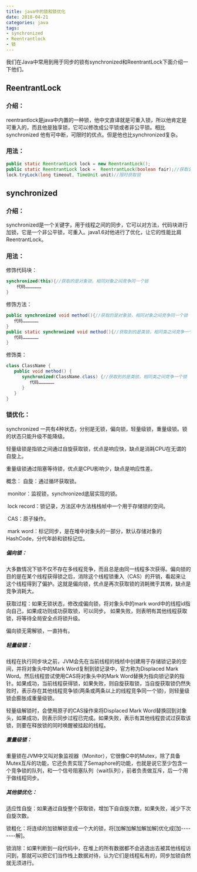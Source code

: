 ```yaml
---
title: java中的锁和锁优化
date: 2018-04-21
categories: java
tags:
- synchronized
- Reentrantlock
- 锁
---
```




我们在Java中常用到用于同步的锁有synchronized和ReentrantLock下面介绍一下他们。



<!---begin--->



## ReentrantLock

### 介绍：

reentrantlock是java中内置的一种锁，他中文直译就是可重入锁，所以他肯定是可重入的，而且他是独享锁，它可以修改成公平锁或者非公平锁。相比synchronized 他有可中断，可限时的优点。但是他也比synchronized复杂。

### 用法：

```java
public static ReentrantLock lock = new ReentrantLock();
public static ReentrantLock lock =  ReentrantLock(boolean fair);//获取公平非公平锁
lock.tryLock(long timeout, TimeUnit unit)//限时获取锁
```



## synchronized

### 介绍：

synchronized是一个关键字，用于线程之间的同步，它可以对方法，代码块进行加锁，它是一个非公平锁，可重入。java1.6对他进行了优化，让它的性能比肩ReentrantLock。

### 用法：

修饰代码块：

```java
synchronized(this){//获取的是对象锁，相同对象之间竞争同一个锁
    代码………………
}
```

修饰方法：

```java
public synchronized void method(){//获取的是对象锁，相同对象之间竞争同一个锁
   代码………………
}
public static synchronized void method(){//获取到的是类锁，相同类之间竞争一个锁
   代码………………
}
```

修饰类：

```java
class ClassName {
   public void method() {
      synchronized(ClassName.class) {//获取到的是类锁，相同类之间竞争一个锁
         代码………………
      }
   }
}
```

### 锁优化：

synchronized 一共有4种状态，分别是无锁，偏向锁，轻量级锁，重量级锁。锁的状态只能升级不能降级。

轻量级锁是指锁之间通过自旋获取锁，优点是响应快，缺点是消耗CPU在无谓的自旋上。

重量级锁通过阻塞等待锁，优点是CPU影响少，缺点是响应性差。

概念：	自旋：通过循环获取锁。

​		monitor：监视锁，synchronized底层实现的锁。

​		lock record：锁记录，方法区中方法栈栈帧中一个用于存储锁的空间。

​		CAS：原子操作。

​		mark word：标记同步，是在堆中对象头的一部分，默认存储对象的HashCode，分代年龄和锁标记位。

##### 偏向锁：

大多数情况下锁不仅不存在多线程竞争，而且总是由同一线程多次获得。偏向锁的目的是在某个线程获得锁之后，消除这个线程锁重入（CAS）的开销，看起来让这个线程得到了偏护。这就是偏向锁，优点是再次获取锁的消耗微乎其微，缺点是竞争消耗大。

获取过程：如果无锁状态，修改成偏向锁，将对象头中的mark word中的线程id指向自己，如果成功则成功获取锁，可以同步。 如果失败，则表明有其他线程获取锁，将等待全局安全点将锁升级。

偏向锁无需解锁，一直持有。

##### 轻量级锁：

线程在执行同步块之前，JVM会先在当前线程的栈桢中创建用于存储锁记录的空间，并将对象头中的Mark Word复制到锁记录中，官方称为Displaced Mark Word。然后线程尝试使用CAS将对象头中的Mark Word替换为指向锁记录的指针。如果成功，当前线程获得锁，如果失败，则自旋获取锁，当自旋获取锁仍然失败时，表示存在其他线程竞争锁(两条或两条以上的线程竞争同一个锁)，则轻量级锁会膨胀成重量级锁。

轻量级解锁时，会使用原子的CAS操作来将Displaced Mark Word替换回到对象头，如果成功，则表示同步过程已完成。如果失败，表示有其他线程尝试过获取该锁，则要在释放锁的同时唤醒被挂起的线程。

##### 重量级锁：

重量锁在JVM中又叫对象监视器（Monitor），它很像C中的Mutex，除了具备Mutex互斥的功能，它还负责实现了Semaphore的功能，也就是说它至少包含一个竞争锁的队列，和一个信号阻塞队列（wait队列），前者负责做互斥，后一个用于做线程同步。

##### 其他锁优化：

适应性自旋：如果通过自旋整个获取锁，增加下自自旋次数，如果失败，减少下次自旋次数。

锁粗化：将连续的加锁解锁变成一个大的锁，将[加解加解加解加解]优化成[加--------解]。

锁消除：如果判断到一段代码中，在堆上的所有数据都不会逃逸出去被其他线程访问到，那就可以把它们当作栈上数据对待，认为它们是线程私有的，同步加锁自然就无须进行。



